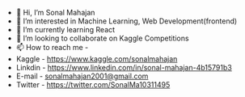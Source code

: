 - 👋 Hi, I’m Sonal Mahajan
- 👀 I’m interested in Machine Learning, Web Development(frontend)
- 🌱 I’m currently learning React
- 💞️ I’m looking to collaborate on Kaggle Competitions
- 📫 How to reach me - 
- Kaggle - https://www.kaggle.com/sonalmahajan
- Linkdin - https://www.linkedin.com/in/sonal-mahajan-4b15791b3
- E-mail - sonalmahajan2001@gmail.com
- Twitter - https://twitter.com/SonalMa10311495
<!---
sonal019/sonal019 is a ✨ special ✨ repository because its `README.md` (this file) appears on your GitHub profile.
You can click the Preview link to take a look at your changes.
--->
